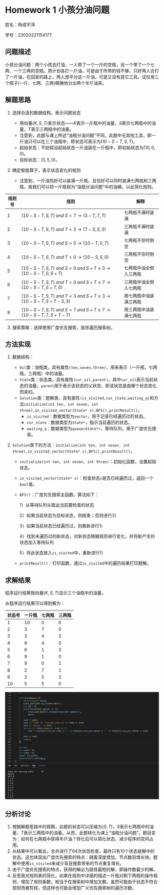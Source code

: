 # Homework 1 小孩分油问题

姓名：杨成宇泽

学号：23020221154177

## 问题描述

小孩分油问题：两个小孩去打油，一人带了一个一斤的空瓶，另一个带了一个七两、一个三两的空瓶。原计划各打一斤油，可是由于所带的钱不够，只好两人合打了一斤油，在回家的路上，两人想平分这一斤油，可是又没有其它工具。试仅用三个瓶子(一斤、七两、三两)精确地分出两个半斤油来。

## 解题思路

1. 选择合适的数据结构，表示问题状态

   - 用向量$(K,S,T)$表示状态——$K$表示一斤瓶中的油量，$S$表示七两瓶中的油量，$T$表示三两瓶中的油量。
   - 注意到，此题与课上所述“油瓶分油问题”不同，此题中无其他工具，即一斤油只可以在三个油瓶中，即状态可表示为$(10-S-T,S,T)$。
   - 起始状态：不妨假设起始状态一斤油装在一斤瓶中，即初始状态为$(10,0,0)$。
   - 目标状态：$(5,5,0)$。

2. 确定智能算子，表示状态变化的规则

   - 注意到，一斤油恰好可以装满一斤瓶，且恰好可以同时装满七两瓶和三两瓶，故我们可以将一斤瓶视为“油瓶分油问题”中的油桶，以此简化规则。

| 规则号 | 规则                                                         | 解释                   |
   | ------ | ------------------------------------------------------------ | ---------------------- |
   | 1      | $(10-S-T,S,T)\ and\ S<7 \rightarrow (3-T,7,T)$               | 七两瓶不满时装满       |
   | 2      | $(10-S-T,S,T)\ and\ T<3 \rightarrow (7-S,S,3)$               | 三两瓶不满时装满       |
   | 3      | $(10-S-T,S,T)\ and\ S>0 \rightarrow (10-T,0,T)$              | 七两瓶不空时倒空       |
   | 4      | $(10-S-T,S,T)\ and\ T>0 \rightarrow (10-S,S,0)$              | 三两瓶不空时倒空       |
   | 5      | $(10-S-T,S,T)\ and\ S>0\ and\ S+T \le 3 \rightarrow (10-S-T,0,S+T)$ | 七两瓶中油全倒入三两瓶 |
   | 6      | $(10-S-T,S,T)\ and\ T>0\ and\ S+T \le 7 \rightarrow (10-S-T,S+T,0)$ | 三两瓶中油全倒入七两瓶 |
   | 7      | $(10-S-T,S,T)\ and\ T<3\ and\ S+T \ge 3 \rightarrow (10-S-T,S+T-3,3)$ | 用七两瓶中油装满三两瓶 |
   | 8      | $(10-S-T,S,T)\ and\ S<7\ and\ S+T \ge 7 \rightarrow (10-S-T,7,S+T-7)$ | 用三两瓶中油装满七两瓶 |

3. 搜索策略：选择使用广度优先搜索，层序遍历搜索树。

## 方法实现

1. 数据结构：

   - `Oil`类：油瓶类，具有属性`(ten,seven,three)`，用来表示（一斤瓶，七两瓶，三两瓶）中的油量。
   - `State`类：状态类，具有属性`(cur_oil,parent)`，其中`cur_oil`表示当前状态的油量，`parent`用于表示该状态的父状态，即该状态是由哪个状态变化而来的。
   - `Solution`类：题解类，具有属性`(is_visited,cur_state,waiting_q)`和方法`initialize(int ten, int seven, int three),in_visited_vector(State* s),BFS(),printResult()`。
     - `is_visited`：数据类型为`vector`，用于记录已经遍历过的状态。
     - `cur_state`：数据类型为`State*`，指示当前遍历的状态。
     - `waiting_q`：数据类型为`queue<State*>`，等待队列，用于广度优先搜索。

2. `Solution`类下的方法：`initialize(int ten, int seven, int three),in_visited_vector(State* s),BFS(),printResult()`。

   - `initialize(int ten, int seven, int three)`：初始化函数，设置起始状态。

   - `in_visited_vector(State* s)`：检查状态`s`是否已经遍历过，返回一个`bool`值。

   - `BFS()`：广度优先搜索主函数。算法如下：

     1）从等待队列头取出当前要检查的状态

     2）如果当前状态为目标状态，则结束；否则进行3）

     3）如果当前状态已经遍历过，则重新进行1）

     4）找到未遍历过的新状态，对新状态根据规则进行变化，并将新产生的状态加入等待队列

     5）将此状态放入`is_visited`中，重新进行1）

   - `printResult()`：打印函数，通过`is_visited`中的遍历结果打印题解。

## 求解结果

程序运行结果按向量$(K,S,T)$显示三个油瓶中的油量。

从程序运行结果可以得到解为：

| 状态号 | 一斤瓶 | 七两瓶 | 三两瓶 |
| ------ | ------ | ------ | ------ |
| 1      | 10     | 0      | 0      |
| 2      | 3      | 7      | 0      |
| 3      | 3      | 4      | 3      |
| 4      | 6      | 4      | 0      |
| 5      | 6      | 1      | 3      |
| 6      | 9      | 1      | 0      |
| 7      | 9      | 0      | 1      |
| 8      | 2      | 7      | 1      |
| 9      | 2      | 5      | 3      |
| 10     | 5      | 5      | 0      |

![result](./result.png)

## 分析讨论

1. 根据解题思路中的观察，此题的状态可以压缩为$(S,T)$，$S$表示七两瓶中的油量，$T$表示三两瓶中的油量。从而，此题转化为课上“油瓶分油问题”，题目变为：如何在七两瓶中获得半斤油？转化后可以简化状态，减少程序的空间占用。
2. 从结果中可以看出，总共进行了64次状态检查，最终只有10个状态是解中的状态。这也体现出广度优先搜索的特点：随着深度增加，节点数目增长快。题解中使用`is_visited`来减少盲目搜索带来的节点重复增长。
3. 由于广度优先搜索的特点，获得的解必为路径最短的解，即操作数最少的解。
4. 反思我对规则表的简化，如果在规则中详细的描述一斤瓶对剩下两瓶的操作规则，增加了规则条数，相当于在搜索树中增加叉数。虽然可能由于状态不符合规则而被剪枝，但这样也可能会增加广义优先搜索树的遍历次数。

